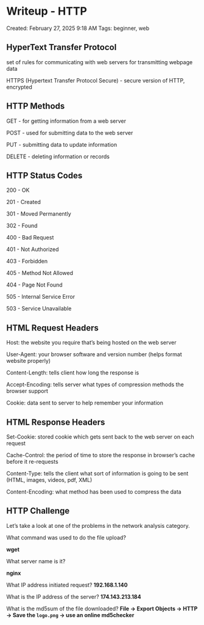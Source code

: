 # Writeup - HTTP

Created: February 27, 2025 9:18 AM
Tags: beginner, web

## HyperText Transfer Protocol

set of rules for communicating with web servers for transmitting webpage data

HTTPS (Hypertext Transfer Protocol Secure) - secure version of HTTP, encrypted

## HTTP Methods

GET - for getting information from a web server

POST - used for submitting data to the web server

PUT - submitting data to update information

DELETE - deleting information or records

## HTTP Status Codes

200 - OK

201 - Created

301 - Moved Permanently

302 - Found

400 - Bad Request

401 - Not Authorized

403 - Forbidden

405 - Method Not Allowed

404 - Page Not Found

505 - Internal Service Error

503 - Service Unavailable

## HTML Request Headers

Host: the website you require that’s being hosted on the web server

User-Agent: your browser software and version number (helps format website properly)

Content-Length: tells client how long the response is

Accept-Encoding: tells server what types of compression methods the browser support

Cookie: data sent to server to help remember your information

## HTML Response Headers

Set-Cookie: stored cookie which gets sent back to the web server on each request

Cache-Control: the period of time to store the response in browser’s cache before it re-requests

Content-Type: tells the client what sort of information is going to be sent (HTML, images, videos, pdf, XML)

Content-Encoding: what method has been used to compress the data

## HTTP Challenge

Let’s take a look at one of the problems in the network analysis category.

What command was used to do the file upload?

**wget**

What server name is it?

**nginx**

What IP address initiated request?
**192.168.1.140**

What is the IP address of the server?
**174.143.213.184**

What is the md5sum of the file downloaded?
**File → Export Objects → HTTP → Save the `logo.png` → use an online md5checker**